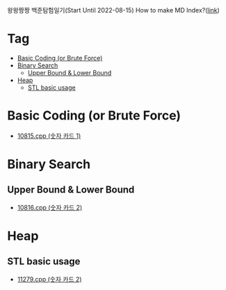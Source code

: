 왕왕짱짱 백준탐험일기(Start Until 2022-08-15)
How to make MD Index?([link](https://ecotrust-canada.github.io/markdown-toc/))
# Tag
- [Basic Coding (or Brute Force)](#basic-coding--or-brute-force-)
- [Binary Search](#binary-search)
  * [Upper Bound & Lower Bound](#upper-bound---lower-bound)
- [Heap](#heap)
  * [STL basic usage](#stl-basic-usage)


# Basic Coding (or Brute Force)
- [10815.cpp (숫자 카드 1)](10815.cpp)
# Binary Search
## Upper Bound & Lower Bound
- [10816.cpp (숫자 카드 2)](10816.cpp)
# Heap
## STL basic usage
- [11279.cpp (숫자 카드 2)](11279.cpp)
